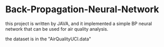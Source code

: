 # Back-Propagation-Neural-Network
this project is written by JAVA, and it implemented a simple BP neural network that can be used for air quality analysis.

the dataset is in the "AirQualityUCI.data"
